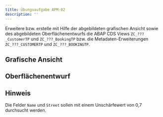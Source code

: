 ```yaml
---
title: Übungsaufgabe APM-02
description: ''
---
```


Erweitere bzw. erstelle mit Hilfe der abgebildeten grafischen Ansicht sowie des abgebildeten Oberflächenentwurfs die ABAP CDS Views `ZC_???_CustomerTP` und `ZC_???_BookingTP` bzw. die Metadaten-Erweiterungen `ZC_???_CUSTOMERTP` und `ZC_???_BOOKINGTP`.

## Grafische Ansicht


## Oberflächenentwurf

## Hinweis
Die Felder `Name` und `Street` sollen mit einem Unschärfewert von 0,7 durchsucht werden.

